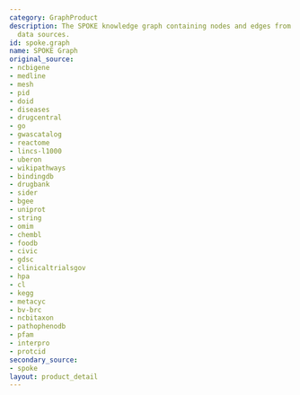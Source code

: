 ```yaml
---
category: GraphProduct
description: The SPOKE knowledge graph containing nodes and edges from multiple biomedical
  data sources.
id: spoke.graph
name: SPOKE Graph
original_source:
- ncbigene
- medline
- mesh
- pid
- doid
- diseases
- drugcentral
- go
- gwascatalog
- reactome
- lincs-l1000
- uberon
- wikipathways
- bindingdb
- drugbank
- sider
- bgee
- uniprot
- string
- omim
- chembl
- foodb
- civic
- gdsc
- clinicaltrialsgov
- hpa
- cl
- kegg
- metacyc
- bv-brc
- ncbitaxon
- pathophenodb
- pfam
- interpro
- protcid
secondary_source:
- spoke
layout: product_detail
---
```

